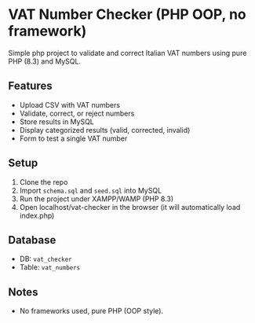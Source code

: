 # VAT Number Checker (PHP OOP, no framework)

Simple php project to validate and correct Italian VAT numbers using pure PHP (8.3) and MySQL.

## Features
- Upload CSV with VAT numbers
- Validate, correct, or reject numbers
- Store results in MySQL
- Display categorized results (valid, corrected, invalid)
- Form to test a single VAT number

## Setup
1. Clone the repo
2. Import `schema.sql` and `seed.sql` into MySQL
3. Run the project under XAMPP/WAMP (PHP 8.3)
4. Open localhost/vat-checker in the browser (it will automatically load index.php) 

## Database
- DB: `vat_checker`
- Table: `vat_numbers`

## Notes
- No frameworks used, pure PHP (OOP style).